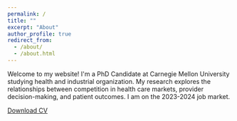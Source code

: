 ```yaml
---
permalink: /
title: ""
excerpt: "About"
author_profile: true
redirect_from: 
  - /about/
  - /about.html
---
```


Welcome to my website! I'm a PhD Candidate at Carnegie Mellon University studying health and industrial organization. My research explores the relationships between competition in health care markets, provider decision-making, and patient outcomes. I am on the 2023-2024 job market.   

[Download CV](http://shruthi-venkatesh.github.io/files/CV_Shruthi_Venkatesh.pdf)